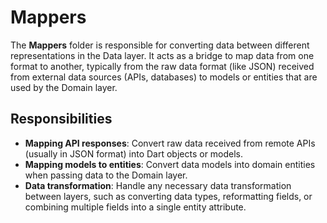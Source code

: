 # Mappers

The **Mappers** folder is responsible for converting data between different representations in the Data layer. It acts as a bridge to map data from one format to another, typically from the raw data format (like JSON) received from external data sources (APIs, databases) to models or entities that are used by the Domain layer.

## Responsibilities

- **Mapping API responses**: Convert raw data received from remote APIs (usually in JSON format) into Dart objects or models.
- **Mapping models to entities**: Convert data models into domain entities when passing data to the Domain layer.
- **Data transformation**: Handle any necessary data transformation between layers, such as converting data types, reformatting fields, or combining multiple fields into a single entity attribute.
